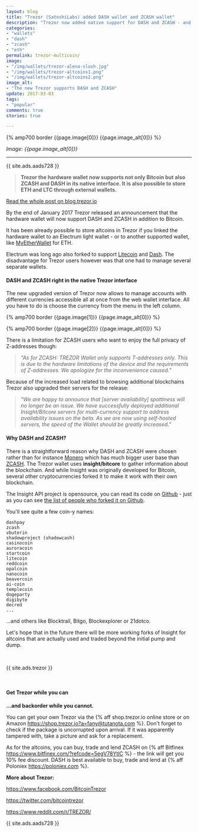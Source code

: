 ```yaml
---
layout: blog
title: "Trezor (SatoshiLabs) added DASH wallet and ZCASH wallet"
description: "Trezor now added native support for DASH and ZCASH - and explained what the altcoin needs to get supported (looking at you, Monero)."
categories:
- "wallets"
- "dash"
- "zcash"
- "eth"
permalink: trezor-multicoin/
image:
- "/img/wallets/trezor-alena-slush.jpg"
- "/img/wallets/trezor-altcoins1.png"
- "/img/wallets/trezor-altcoins2.png"
image_alt:
- "The new Trezor supports DASH and ZCASH"
update: 2017-03-03
tags:
- "popular"
comments: true
stories: true

---
```


{% amp700 border {{page.image[0]}} {{page.image_alt[0]}} %}

_Image: {{page.image_alt[0]}}_

________________________


{{ site.ads.aads728 }}

> **Trezor the hardware wallet now supports not only Bitcoin but also ZCASH and DASH in its native interface. It is also possible to store ETH and LTC through external wallets.**

[Read the whole post on blog.trezor.io](https://blog.trezor.io/multi-currency-support-bitcoin-dash-and-zcash-in-trezor-wallet-7377d812112a#.lo4zsnogf)

By the end of January 2017 Trezor released an announcement that the hardware wallet will now support DASH and ZCASH in addition to Bitcoin.

It has been already possible to store altcoins in Trezor if you linked the hardware wallet to an Electrum light wallet - or to another supported wallet, like [MyEtherWallet](https://blog.trezor.io/trezor-integration-with-myetherwallet-3e217a652e08#.2g4f3e2h7) for ETH.

Electrum was long ago also forked to support [Litecoin](https://electrum-ltc.org/) and [Dash](https://electrum-dash.org/). The disadvantage for Trezor users however was that one had to manage several separate wallets.

#### DASH and ZCASH right in the native Trezor interface

The new upgraded version of Trezor now allows to manage accounts with different currencies accessible all at once from the web wallet interface. All you have to do is choose the currency from the menu in the left column.

{% amp700 border {{page.image[1]}} {{page.image_alt[0]}} %}

{% amp700 border {{page.image[2]}} {{page.image_alt[0]}} %}

There is a limitation for ZCASH users who want to enjoy the full privacy of Z-addresses though:

> *"As for ZCASH: TREZOR Wallet only supports T-addresses only. This is due to the hardware limitations of the device and the requirements of Z-addresses. We apologize for the inconvenience caused."*

Because of the increased load related to browsing additional blockchains Trezor also upgraded their servers for the release:

> *"We are happy to announce that [server availability] spottiness will no longer be an issue. We have successfully deployed additional Insight/Bitcore servers for multi-currency support to address availability issues on the beta. As we are now using self-hosted servers, the speed of the Wallet should be greatly increased."*

#### Why DASH and ZCASH?

There is a straightforward reason why DASH and ZCASH were chosen rather than for instance [Monero](http://coinmarketcap.com/currencies/monero/) which has much bigger user base than [ZCASH](http://coinmarketcap.com/currencies/zcash/). The Trezor wallet uses **insight/bitcore** to gather information about the blockchain. And while Insight was originally developed for Bitcoin, several other cryptocurrencies forked it to make it work with their own blockchain.

The Insight API project is opensource, you can read its code on [Github](https://github.com/bitpay/insight-api/) - just as you can see [the list of people who forked it on Github](https://github.com/bitpay/insight-api/network/members).

You'll see quite a few coin-y names:

```
dashpay
zcash
vbuterin
shadowproject (shadowcash)
casinocoin
auroracoin
startcoin
litecoin
reddcoin
opalcoin
nanocoin
beavercoin
ai-coin
templecoin
dogeparty
digibyte
decred
...
```

...and others like Blocktrail, Bitgo, Blockexplorer or 21dotco.

Let's hope that in the future there will be more working forks of Insight for altcoins that are actually used and traded beyond the initial pump and dump.


&nbsp;

{{ site.ads.trezor }}

&nbsp;

#### Get Trezor while you can

**...and backorder while you cannot.**

You can get your own Trezor via the {% aff shop.trezor.io online store or on Amazon https://shop.trezor.io?a=fany@tutanota.com %}. Don't forget to check if the package is uncorrupted upon arrival. If it was apparently tampered with, take a picture and ask for a replacement.

As for the altcoins, you can buy, trade and lend ZCASH on {% aff Bitfinex https://www.bitfinex.com/?refcode=5egV78YtlC %} - the link will get you 10% fee discount.
DASH is best available to buy, trade and lend at {% aff Poloniex https://poloniex.com %}.

**More about Trezor:**

<a target="_blank" href="https://www.facebook.com/BitcoinTrezor"><i class="fa fa-facebook"></i> https://www.facebook.com/BitcoinTrezor</a>

<a target="_blank" href="https://twitter.com/bitcointrezor"><i class="fa fa-twitter"></i> https://twitter.com/bitcointrezor</a>

<a target="_blank" href="https://www.reddit.com/r/TREZOR/"><i class="fa fa-reddit"></i> https://www.reddit.com/r/TREZOR/</a>

{{ site.ads.aads728 }}
